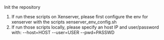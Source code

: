 Init the repository

1. If run these scripts on Xenserver, please first configure the env for xenserver
    with the scripts xenserver_env_config.sh
2. If run those scripts locally, please specify an host IP and user/password with:
    --host=HOST --user=USER --pwd=PASSWD

